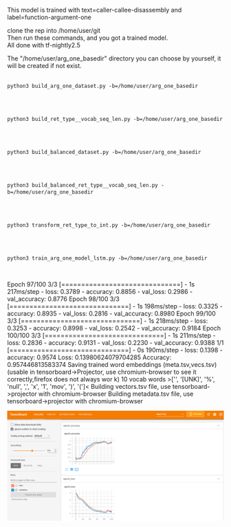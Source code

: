 This model is trained with text=caller-callee-disassembly and label=function-argument-one

clone the rep into /home/user/git
</br>
Then run these commands, and you got a trained model.
</br>
All done with tf-nightly2.5
</br>

The "/home/user/arg_one_basedir" directory you can choose by yourself, it will be
created if not exist.


<pre><code>
python3 build_arg_one_dataset.py -b=/home/user/arg_one_basedir
</code></pre>
</br>

<pre><code>
python3 build_ret_type__vocab_seq_len.py -b=/home/user/arg_one_basedir
</code></pre>
</br>

<pre><code>
python3 build_balanced_dataset.py -b=/home/user/arg_one_basedir
</code></pre>
</br>

<pre><code>
python3 build_balanced_ret_type__vocab_seq_len.py -b=/home/user/arg_one_basedir
</code></pre>
</br>

<pre><code>
python3 transform_ret_type_to_int.py -b=/home/user/arg_one_basedir
</code></pre>
</br>

<pre><code>
python3 train_arg_one_model_lstm.py -b=/home/user/arg_one_basedir
</code></pre>
</br>



Epoch 97/100
3/3 [==============================] - 1s 217ms/step - loss: 0.3789 - accuracy: 0.8856 - val_loss: 0.2986 - val_accuracy: 0.8776
Epoch 98/100
3/3 [==============================] - 1s 198ms/step - loss: 0.3325 - accuracy: 0.8935 - val_loss: 0.2816 - val_accuracy: 0.8980
Epoch 99/100
3/3 [==============================] - 1s 218ms/step - loss: 0.3253 - accuracy: 0.8998 - val_loss: 0.2542 - val_accuracy: 0.9184
Epoch 100/100
3/3 [==============================] - 1s 211ms/step - loss: 0.2836 - accuracy: 0.9131 - val_loss: 0.2230 - val_accuracy: 0.9388
1/1 [==============================] - 0s 190ms/step - loss: 0.1398 - accuracy: 0.9574
Loss:  0.13980624079704285
Accuracy:  0.957446813583374
Saving trained word embeddings (meta.tsv,vecs.tsv)             (usable in tensorboard->Projector, use chromium-browser to see it correctly,firefox does not always wor
k)
10 vocab words >['', '[UNK]', '%', 'null', ',', 'x', '1', 'mov', ')', '(']<
Building vectors.tsv file, use tensorboard->projector with chromium-browser
Building metadata.tsv file, use tensorboard->projector with chromium-browser



![arg_one_scalars](../../pictures/arg_one/arg_one_scalars.png)
